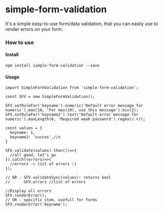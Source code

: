 # simple-form-validation

It's a simple easy-to-use form/data validation, that you can easily use to render errors on your form.

### How to use

#### Install

```
npm install simple-form-validation --save
```

#### Usage

```
import SimpleFormValidation from 'simple-form-validation';

const SFV = new SimpleFormValidation();

SFV.setRuleFor('keyname').numeric('Default error message for numeric').max(10, 'For max(10), use this message').min(2);
SFV.setRuleFor('keyname2').text('Default error message for numeric').maxLength(6, 'Required weak password').regex(/.+/);

const values = {
  keyname: 1,
  keyname2: 'succes',//s
}

SFV.validate(values).then(()=>{
  //all good, let's go
}).catch((errors)=>{
  //errors -> list of errors :)
});

// OR - SFV.validateSync(values): returns bool
//      SFV.errors //list of errors

//Display all errors
SFV.renderError();
// OR - specific item, usefull for forms
SFV.renderError('keyname');
```
